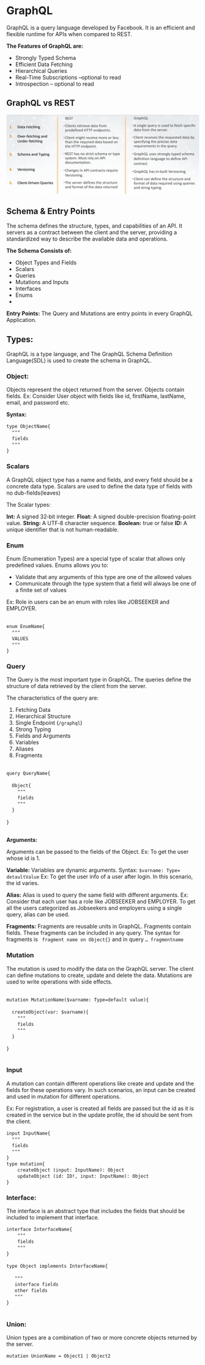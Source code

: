 # GraphQL
GraphQL is a query language developed by Facebook. It is an efficient and flexible runtime for APIs when compared to REST.

**The Features of GraphQL are:**

- Strongly Typed Schema
- Efficient Data Fetching
- Hierarchical Queries
- Real-Time Subscriptions –optional to read
- Introspection – optional to read

## GraphQL vs REST

![GraphQL vs REST](/Day9/images/GraphQLvsREST.PNG)

## Schema & Entry Points

The schema defines the structure, types, and capabilities of an API. It servers as a contract between the client and the server, providing a standardized way to describe the available data and operations.

**The Schema Consists of:**

- Object Types and Fields
- Scalars
- Queries
- Mutations and Inputs
- Interfaces
- Enums
- 
**Entry Points:** The Query and Mutations are entry points in every GraphQL Application.

## Types:

GraphQL is a type language, and The GraphQL Schema Definition Language(SDL) is used to create the schema in GraphQL.

### Object:

Objects represent the object returned from the server. Objects contain fields. 
Ex: Consider User object with fields like id, firstName, lastName, email, and password etc.

**Syntax:**

```gql
type ObjectName{
  """
  fields
  """
}
```

### Scalars

A GraphQL object type has a name and fields, and every field should be a concrete data type. Scalars are used to define the data type of fields with no dub-fields(leaves)

The Scalar types:

**Int:** A signed 32‐bit integer.
**Float:** A signed double-precision floating-point value.
**String:** A UTF‐8 character sequence.
**Boolean:** true or false
**ID:** A unique identifier that is not human-readable.

### Enum

Enum (Enumeration Types) are a special type of scalar that allows only predefined values. Enums allows you to:

- Validate that any arguments of this type are one of the allowed values
- Communicate through the type system that a field will always be one of a finite set of values

Ex: Role in users can be an enum with roles like JOBSEEKER and EMPLOYER.

```gql

enum EnumName{
  """
  VALUES
  """
}

```

### Query

The Query is the most important type in GraphQL. The queries define the structure of data retrieved by the client from the server.

The characteristics of the query are: 

1. Fetching Data
2. Hierarchical Structure
3. Single Endpoint (`/graphql`)
4. Strong Typing 
5. Fields and Arguments
6. Variables
7. Aliases
8. Fragments

```gql

query QueryName{

  Object{
    """
    fields
    """
  }

}


```

**Arguments:**

Arguments can be passed to the fields of the Object. 
Ex: To get the user whose id is 1. 

**Variable:**
Variables are dynamic arguments. Syntax: `$varname: Type= detaultValue`
Ex: To get the user info of a user after login. In this scenario, the id varies.

**Alias:**
Alias is used to query the same field with different arguments.
Ex: Consider that each user has a role like JOBSEEKER and EMPLOYER. To get all the users categorized as Jobseekers and employers using a single query, alias can be used. 

**Fragments:**
Fragments are reusable units in GraphQL. Fragments contain fields. These fragments can be included in any query. The syntax for fragments is  ` fragment name on Object{}` and in query `… fragmentname`

### Mutation

The mutation is used to modify the data on the GraphQL server. The client can define mutations to create, update and delete the data. Mutations are used to write operations with side effects. 

```gql

mutation MutationName($varname: Type=default value){

  createObject(var: $varname){
    """
    fields
    """
  }

}


```

### Input

A mutation can contain different operations like create and update and the fields for these operations vary. In such scenarios, an input can be created and used in mutation for different operations. 

Ex: For registration, a user is created all fields are passed but the id as it is created in the service but in the update profile, the id should be sent from the client.

```gql
input InputName{
  """
  fields
  """
}
type mutation{
    createObject (input: InputName): Object
    updateObject (id: ID!, input: InputName): Object
}
```

### Interface:

The interface is an abstract type that includes the fields that should be included to implement that interface.

```gql
interface InterfaceName{
    """
    fields
    """
}

type Object implements InterfaceName{
   
   """
   interface fields
   other fields
   """
}


```

### Union:
Union types are a combination of two or more concrete objects returned by the server.

```gql
mutation UnionName = Object1 | Object2
```











